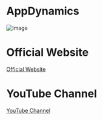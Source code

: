 # AppDynamics

![image](https://user-images.githubusercontent.com/10678180/78692959-3d8e2080-78c0-11ea-950d-5ae4a1d75014.png)

# Official Website
[Official Website](https://www.appdynamics.com/)

# YouTube Channel

[YouTube Channel](https://www.youtube.com/channel/UCTL2V4fqMMERSWQa1kT4EMw)


